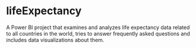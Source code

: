 # lifeExpectancy
A Power BI project that examines and analyzes life expectancy data related to all countries in the world, tries to answer frequently asked questions and includes data visualizations about them.
